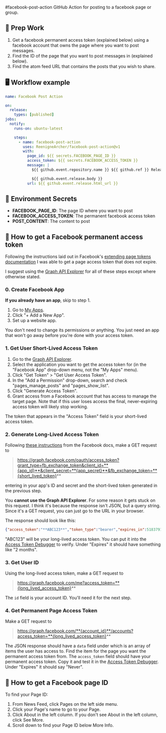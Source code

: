 #facebook-post-action
GitHub Action for posting to a facebook page or group.

## 🎒 Prep Work
1. Get a facebook permanent access token (explained below) using a facebook account that owns the page where you want to post messages.
2. Find the ID of the page that you want to post messages in (explained below).
3. Find the atom feed URL that contains the posts that you wish to share.

## 🖥 Workflow example
```yaml
name: Facebook Post Action

on:
  release:
    types: [published]
jobs:
  notify:
    runs-on: ubuntu-latest

    steps:
      - name: facebook-post-action
        uses: ReenigneArcher/facebook-post-action@v1
        with:
          page_id: ${{ secrets.FACEBOOK_PAGE_ID }}
          access_token: ${{ secrets.FACEBOOK_ACCESS_TOKEN }}
          message: |
            ${{ github.event.repository.name }} ${{ github.ref }} Released

            ${{ github.event.release.body }}
          url: ${{ github.event.release.html_url }}
```

## 🤫 Environment Secrets

- **FACEBOOK_PAGE_ID**: The page ID where you want to post
- **FACEBOOK_ACCESS_TOKEN**: The permanent facebook access token
- **POST_CONTENT**: The content to post

## 👥 How to get a Facebook permanent access token

Following the instructions laid out in Facebook's [extending page tokens documentation][2] I was able to get a page access token that does not expire.

I suggest using the [Graph API Explorer][3] for all of these steps except where otherwise stated.

### 0. Create Facebook App ###

**If you already have an app**, skip to step 1.

1. Go to [My Apps][4].
2. Click "+ Add a New App".
3. Set up a website app.

You don't need to change its permissions or anything. You just need an app that won't go away before you're done with your access token.

### 1. Get User Short-Lived Access Token ###

1. Go to the [Graph API Explorer][3].
2. Select the application you want to get the access token for (in the "Facebook App" drop-down menu, not the "My Apps" menu).
3. Click "Get Token" > "Get User Access Token".
4. In the "Add a Permission" drop-down, search and check "pages_manage_posts" and "pages_show_list".
5. Click "Generate Access Token".
6. Grant access from a Facebook account that has access to manage the target page. Note that if this user loses access the final, never-expiring access token will likely stop working.

The token that appears in the "Access Token" field is your short-lived access token.

### 2. Generate Long-Lived Access Token ###

Following [these instructions][5] from the Facebook docs, make a GET request to

> https://graph.facebook.com/oauth/access_token?grant_type=fb_exchange_token&client_id=**{app_id}**&client_secret=**{app_secret}**&fb_exchange_token=**{short_lived_token}**

entering in your app's ID and secret and the short-lived token generated in the previous step.

You **cannot use the Graph API Explorer**. For some reason it gets stuck on this request. I think it's because the response isn't JSON, but a query string. Since it's a GET request, you can just go to the URL in your browser.

The response should look like this:

```json
{"access_token":"**ABC123**","token_type":"bearer","expires_in":5183791}
```

"ABC123" will be your long-lived access token. You can put it into the [Access Token Debugger][7] to verify. Under "Expires" it should have something like "2 months".

### 3. Get User ID ###

Using the long-lived access token, make a GET request to

> https://graph.facebook.com/me?access_token=**{long_lived_access_token}**

The `id` field is your account ID. You'll need it for the next step.

### 4. Get Permanent Page Access Token ###

Make a GET request to

> https://graph.facebook.com/**{account_id}**/accounts?access_token=**{long_lived_access_token}**

The JSON response should have a `data` field under which is an array of items the user has access to. Find the item for the page you want the permanent access token from. The `access_token` field should have your permanent access token. Copy it and test it in the [Access Token Debugger][7]. Under "Expires" it should say "Never".

[2]:https://developers.facebook.com/docs/facebook-login/access-tokens#extendingpagetokens
[3]:https://developers.facebook.com/tools/explorer
[4]:https://developers.facebook.com/apps/
[5]:https://developers.facebook.com/docs/facebook-login/access-tokens#extending
[6]:https://luckymarmot.com/paw
[7]:https://developers.facebook.com/tools/debug/accesstoken

## 👥 How to get a Facebook page ID

To find your Page ID:

1. From News Feed, click Pages on the left side menu.
2. Click your Page's name to go to your Page.
3. Click About in the left column. If you don't see About in the left column, click See More.
4. Scroll down to find your Page ID below More Info.
